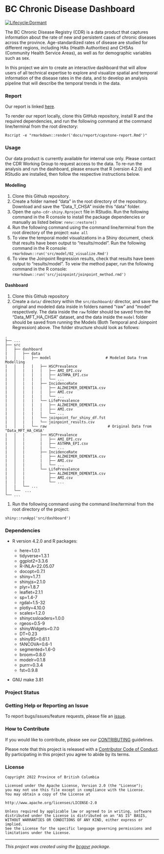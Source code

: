 # BC Chronic Disease Dashboard

<!-- badges: start -->
[![Lifecycle:Dormant](https://img.shields.io/badge/Lifecycle-Dormant-ff7f2a)](https://github.com/bcgov/repomountie/blob/master/doc/lifecycle-badges.md)

The BC Chronic Disease Registry (CDR) is a data product that captures
information about the rate of new and persistent cases of chronic
diseases across the province. Age-standardized rates of disease are
studied for different regions, including HAs (Health Authorities) and
CHSAs (Community Health Service Areas), as well as for demographic
variables such as sex.

In this project we aim to create an interactive dashboard that will
allow users of all technical expertise to explore and visualize spatial
and temporal information of the disease rates in the data, and to
develop an analysis pipeline that will describe the temporal trends in
the data.

### Report

Our report is linked
[here](https://github.com/bcgov/opho-cdr-shiny/blob/main/docs/report/capstone-report.pdf).

To render our report locally, clone this GitHub repository, install R
and the required dependencies, and run the following command at the
command line/terminal from the root directory:

    Rscript -e "rmarkdown::render('docs/report/capstone-report.Rmd')"

### Usage

Our data product is currently available for internal use only. Please
contact the CDR Working Group to request access to the data. To re-run
the analysis and run the dashboard, please ensure that R (version 4.2.0)
and RStudio are installed, then follow the respective instructions
below.

#### Modelling

1.  Clone this Github repository.
2.  Create a folder named “data” in the root directory of the
    repository. Download and save the “Data_T\_CHSA” inside this “data”
    folder.
3.  Open the `opho-cdr-shiny.Rproject` file in RStudio. Run the
    following command in the R console to install the package
    dependencies or manually as listed below: `renv::restore()`
4.  Run the following command using the command line/terminal from the
    root directory of the project: `make all`
5.  To view the temporal model visualizations in a Shiny document, check
    that results have been output to “results/model”. Run the following
    command in the R console:
    `rmarkdown::run('src/model/02_visualize.Rmd')`
6.  To view the Joinpoint Regression results, check that results have
    been output to “results/model”. To veiw the method paper, run the
    following command in the R console:
    `rmarkdown::run('src/joinpoint/joinpoint_method.rmd')`

#### Dashboard

1.  Clone this Github repository
2.  Create a `data/` directory within the `src/dashboard/` director, and
    save the original and modeled data inside in folders named “raw” and
    “model” respectively. The data inside the `raw` folder should be
    saved from the “Data_MFT_HA_CHSA” dataset, and the data inside the
    `model` folder should be saved from running the Models (Both
    Temporal and Joinpoint Regression) above. The folder structure
    should look as follows:

<!-- -->

    .
    ├── ...
    ├── src                                  
    │   ├── dashboard                         
    |   │   ├── data                              
    |   │   |   ├── model                         # Modeled Data from Modelling
    |   │   |   |   ├── HSCPrevalence  
    |   │   |   |   |   ├── AMI_EPI.csv 
    |   │   |   |   |   ├── ASTHMA_EPI.csv 
    |   │   |   |   |   └── ...
    |   │   |   |   ├── IncidenceRate 
    |   │   |   |   |   ├── ALZHEIMER_DEMENTIA.csv 
    |   │   |   |   |   ├── AMI.csv 
    |   │   |   |   |   └── ...
    |   │   |   |   └── LifePrevalence 
    |   │   |   |   |   ├── ALZHEIMER_DEMENTIA.csv 
    |   │   |   |   |   ├── AMI.csv 
    |   │   |   |   |   └── ...
    |   │   |   |   └── joinpoint_for_shiny_df.fst
    |   │   |   |   └── joinpoint_results.csv
    |   │   |   └── raw                            # Original Data from "Data_MFT_HA_CHSA'
    |   │   |       ├── HSCPrevalence 
    |   │   |       |   ├── AMI_EPI.csv 
    |   │   |       |   ├── ASTHMA_EPI.csv 
    |   │   |       |   └── ...
    |   │   |       ├── IncidenceRate 
    |   │   |       |   ├── ALZHEIMER_DEMENTIA.csv 
    |   │   |       |   ├── AMI.csv 
    |   │   |       |   └── ...
    |   │   |       └── LifePrevalence 
    |   │   |           ├── ALZHEIMER_DEMENTIA.csv 
    |   │   |           ├── AMI.csv 
    |   │   |           └── ... 
    │   |   └── ...  
    │   └──  ...                                 
    └── ...

1.  Run the following command using the command line/terminal from the
    root directory of the project:

<!-- -->

    shiny::runApp('src/dashboard')

### Dependencies

-   R version 4.2.0 and R packages:

    -   here=1.0.1
    -   tidyverse=1.3.1
    -   ggplot2=3.3.6
    -   R-INLA=22.05.07
    -   docopt=0.7.1
    -   shiny=1.7.1
    -   shinyjs=2.1.0
    -   plyr=1.8.7
    -   leaflet=2.1.1
    -   sp=1.4-7
    -   rgdal=1.5-32
    -   plotly=4.10.0
    -   scales=1.2.0
    -   shinycssloaders=1.0.0
    -   rgeos=0.5-9
    -   shinyWidgets=0.7.0
    -   DT=0.23
    -   shinyBS=0.61.1
    -   fANCOVA=0.6-1
    -   segmented=1.6-0
    -   broom=0.8.0
    -   modelr=0.1.8
    -   purrr=0.3.4
    -   fst=0.9.8

-   GNU make 3.81

### Project Status

### Getting Help or Reporting an Issue

To report bugs/issues/feature requests, please file an
[issue](https://github.com/bcgov/opho-cdr-shiny/issues/).

### How to Contribute

If you would like to contribute, please see our
[CONTRIBUTING](CONTRIBUTING.md) guidelines.

Please note that this project is released with a [Contributor Code of
Conduct](CODE_OF_CONDUCT.md). By participating in this project you agree
to abide by its terms.

### License

    Copyright 2022 Province of British Columbia

    Licensed under the Apache License, Version 2.0 (the "License");
    you may not use this file except in compliance with the License.
    You may obtain a copy of the License at

    http://www.apache.org/licenses/LICENSE-2.0

    Unless required by applicable law or agreed to in writing, software distributed under the License is distributed on an "AS IS" BASIS,
    WITHOUT WARRANTIES OR CONDITIONS OF ANY KIND, either express or implied.
    See the License for the specific language governing permissions and limitations under the License.

------------------------------------------------------------------------

*This project was created using the
[bcgovr](https://github.com/bcgov/bcgovr) package.*
